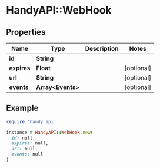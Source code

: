 # HandyAPI::WebHook

## Properties

| Name | Type | Description | Notes |
| ---- | ---- | ----------- | ----- |
| **id** | **String** |  |  |
| **expires** | **Float** |  | [optional] |
| **url** | **String** |  | [optional] |
| **events** | [**Array&lt;Events&gt;**](Events.md) |  | [optional] |

## Example

```ruby
require 'handy_api'

instance = HandyAPI::WebHook.new(
  id: null,
  expires: null,
  url: null,
  events: null
)
```

